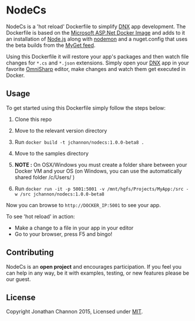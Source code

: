 # NodeCs

NodeCs is a 'hot reload' Dockerfile to simplify [DNX][] app development. The Dockerfile is based on the
[Microsoft ASP.Net Docker Image][] and adds to it an installation of [Node.js][] along with [nodemon][] and a
nuget.config that uses the beta builds from the [MyGet feed][].

Using this Dockerfile it will restore your app's packages and then watch file changes for `*.cs` and
`*.json` extensions. Simply open your [DNX][] app in your favorite [OmniSharp][] editor, make changes
and watch them get executed in Docker.

## Usage
To get started using this Dockerfile simply follow the steps below:



1. Clone this repo

2. Move to the relevant version directory

3. Run `docker build -t jchannon/nodecs:1.0.0-beta8 .`

4. Move to the samples directory

5. __NOTE :__ On OSX/Windows you must create a folder share between your Docker VM and your OS
(on Windows, you can use the automatically shared folder /c/Users/ )

6. Run `docker run -it -p 5001:5001 -v /mnt/hgfs/Projects/MyApp:/src -w /src jchannon/nodecs:1.0.0-beta8`

Now you can browse to `http://DOCKER_IP:5001` to see your app.

To see 'hot reload' in action:

- Make a change to a file in your app in your editor
- Go to your browser, press F5 and bingo!

## Contributing
NodeCs is an __open project__ and encourages participation. If you feel you can help in any way, be
it with examples, testing, or new features please be our guest.

## License

Copyright Jonathan Channon 2015, Licensed under [MIT][].

[MIT]: ./LICENSE
[DNX]: https://github.com/aspnet/dnx
[Node.js]: https://github.com/nodejs/node
[OmniSharp]: http://www.omnisharp.net/
[nodemon]: https://github.com/remy/nodemon
[MyGet feed]: https://www.myget.org/gallery/aspnetvnext
[Microsoft ASP.Net Docker Image]: https://github.com/aspnet/aspnet-docker
